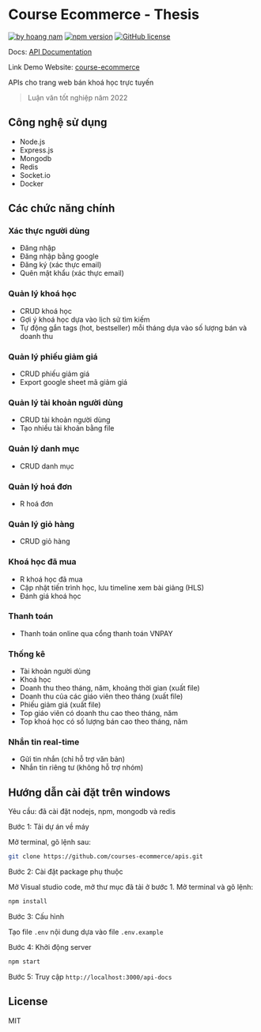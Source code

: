 # Course Ecommerce - Thesis

[![by hoang nam](https://img.shields.io/badge/By-Hoang%20Nam-green)](https://github.com/pmhnam)
[![npm version](https://img.shields.io/badge/npm-v8.5.5-blue)](https://github.com/courses-ecommerce/apis)
[![GitHub license](https://img.shields.io/badge/license-MIT-c9f)](https://github.com/courses-ecommerce/apis)

Docs: [API Documentation](https://hnam.works/api-docs)

Link Demo Website: [course-ecommerce](https://www.course-ecommerce.tk/)

APIs cho trang web bán khoá học trực tuyến
> Luận văn tốt nghiệp năm 2022

## Công nghệ sử dụng

- Node.js
- Express.js
- Mongodb
- Redis
- Socket.io
- Docker

## Các chức năng chính

### Xác thực người dùng

- Đăng nhập
- Đăng nhập bằng google
- Đăng ký (xác thực email)
- Quên mật khẩu (xác thực email)

### Quản lý khoá học

- CRUD khoá học
- Gợi ý khoá học dựa vào lịch sử tìm kiếm
- Tự động gắn tags (hot, bestseller) mỗi tháng dựa vào số lượng bán và doanh thu

### Quản lý phiếu giảm giá

- CRUD phiếu giảm giá
- Export google sheet mã giảm giá  

### Quản lý tài khoản người dùng

- CRUD tài khoản người dùng
- Tạo nhiều tài khoản bằng file

### Quản lý danh mục

- CRUD danh mục

### Quản lý hoá đơn

- R hoá đơn

### Quản lý giỏ hàng

- CRUD giỏ hàng

### Khoá học đã mua

- R khoá học đã mua
- Cập nhật tiến trình học, lưu timeline xem bài giảng (HLS)
- Đánh giá khoá học

### Thanh toán

- Thanh toán online qua cổng thanh toán VNPAY

### Thống kê

- Tài khoản người dùng
- Khoá học
- Doanh thu theo tháng, năm, khoảng thời gian (xuất file)
- Doanh thu của các giáo viên theo tháng (xuất file)
- Phiếu giảm giá (xuất file)
- Top giáo viên có doanh thu cao theo tháng, năm
- Top khoá học có số lượng bán cao theo tháng, năm

### Nhắn tin real-time

- Gửi tin nhắn (chỉ hỗ trợ văn bản)
- Nhắn tin riêng tư (không hỗ trợ nhóm)

## Hướng dẫn cài đặt trên windows

Yêu cầu: đã cài đặt nodejs, npm, mongodb và redis

Bước 1: Tải dự án về máy

Mở terminal, gõ lệnh sau:

``` bash
git clone https://github.com/courses-ecommerce/apis.git
```

Bước 2: Cài đặt package phụ thuộc

Mở Visual studio code, mở thư mục đã tải ở bước 1. Mở terminal và gõ lệnh:

``` bash
npm install
```

Bước 3: Cấu hình

Tạo file `.env` nội dung dựa vào file `.env.example`

Bước 4: Khởi động server

``` bash
npm start
```

Bước 5: Truy cập `http://localhost:3000/api-docs`

## License

MIT
